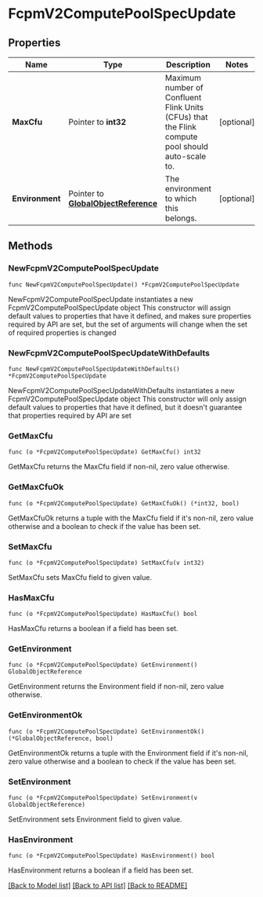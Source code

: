 # FcpmV2ComputePoolSpecUpdate

## Properties

Name | Type | Description | Notes
------------ | ------------- | ------------- | -------------
**MaxCfu** | Pointer to **int32** | Maximum number of Confluent Flink Units (CFUs) that the Flink compute pool should auto-scale to.  | [optional] 
**Environment** | Pointer to [**GlobalObjectReference**](GlobalObjectReference.md) | The environment to which this belongs. | [optional] 

## Methods

### NewFcpmV2ComputePoolSpecUpdate

`func NewFcpmV2ComputePoolSpecUpdate() *FcpmV2ComputePoolSpecUpdate`

NewFcpmV2ComputePoolSpecUpdate instantiates a new FcpmV2ComputePoolSpecUpdate object
This constructor will assign default values to properties that have it defined,
and makes sure properties required by API are set, but the set of arguments
will change when the set of required properties is changed

### NewFcpmV2ComputePoolSpecUpdateWithDefaults

`func NewFcpmV2ComputePoolSpecUpdateWithDefaults() *FcpmV2ComputePoolSpecUpdate`

NewFcpmV2ComputePoolSpecUpdateWithDefaults instantiates a new FcpmV2ComputePoolSpecUpdate object
This constructor will only assign default values to properties that have it defined,
but it doesn't guarantee that properties required by API are set

### GetMaxCfu

`func (o *FcpmV2ComputePoolSpecUpdate) GetMaxCfu() int32`

GetMaxCfu returns the MaxCfu field if non-nil, zero value otherwise.

### GetMaxCfuOk

`func (o *FcpmV2ComputePoolSpecUpdate) GetMaxCfuOk() (*int32, bool)`

GetMaxCfuOk returns a tuple with the MaxCfu field if it's non-nil, zero value otherwise
and a boolean to check if the value has been set.

### SetMaxCfu

`func (o *FcpmV2ComputePoolSpecUpdate) SetMaxCfu(v int32)`

SetMaxCfu sets MaxCfu field to given value.

### HasMaxCfu

`func (o *FcpmV2ComputePoolSpecUpdate) HasMaxCfu() bool`

HasMaxCfu returns a boolean if a field has been set.

### GetEnvironment

`func (o *FcpmV2ComputePoolSpecUpdate) GetEnvironment() GlobalObjectReference`

GetEnvironment returns the Environment field if non-nil, zero value otherwise.

### GetEnvironmentOk

`func (o *FcpmV2ComputePoolSpecUpdate) GetEnvironmentOk() (*GlobalObjectReference, bool)`

GetEnvironmentOk returns a tuple with the Environment field if it's non-nil, zero value otherwise
and a boolean to check if the value has been set.

### SetEnvironment

`func (o *FcpmV2ComputePoolSpecUpdate) SetEnvironment(v GlobalObjectReference)`

SetEnvironment sets Environment field to given value.

### HasEnvironment

`func (o *FcpmV2ComputePoolSpecUpdate) HasEnvironment() bool`

HasEnvironment returns a boolean if a field has been set.


[[Back to Model list]](../README.md#documentation-for-models) [[Back to API list]](../README.md#documentation-for-api-endpoints) [[Back to README]](../README.md)


